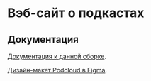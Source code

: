 # Вэб-сайт о подкастах



## Документация

[Документация к данной сборке](https://github.com/ninelines-team/ninelines-docs).

[Дизайн-макет Podcloud в Figma](https://www.figma.com/file/1OLbu8DgtXRlvlRRHLppvl/Podcloud-(Copy)?type=design&node-id=1%3A2&mode=design&t=egwuoyxiewvYgdbY-1).
